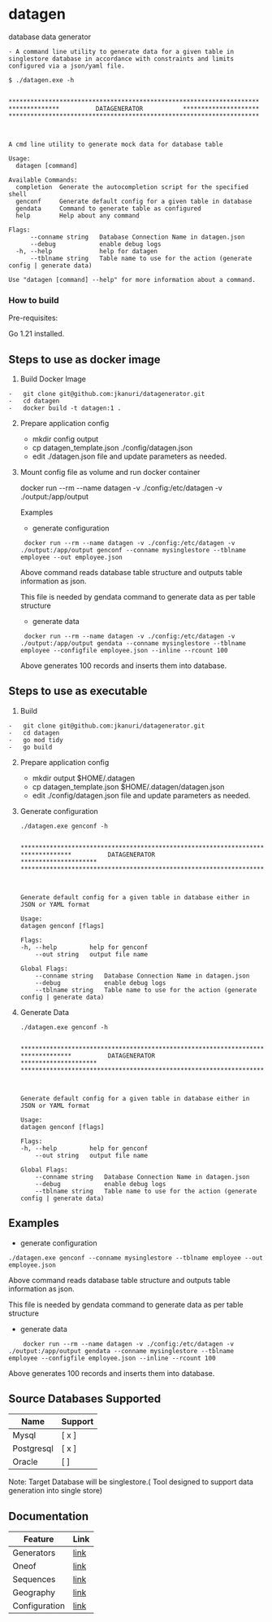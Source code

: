 # datagen
database data generator

    - A command line utility to generate data for a given table in singlestore database in accordance with constraints and limits configured via a json/yaml file.


```
$ ./datagen.exe -h


*********************************************************************
**************          DATAGENERATOR           *********************
*********************************************************************



A cmd line utility to generate mock data for database table

Usage:
  datagen [command]

Available Commands:
  completion  Generate the autocompletion script for the specified shell
  genconf     Generate default config for a given table in database
  gendata     Command to generate table as configured
  help        Help about any command

Flags:
      --conname string   Database Connection Name in datagen.json
      --debug            enable debug logs
  -h, --help             help for datagen
      --tblname string   Table name to use for the action (generate config | generate data)

Use "datagen [command] --help" for more information about a command.
```

### How to build

Pre-requisites:

Go 1.21 installed.

Steps to use as docker image
---

 1)  Build Docker Image

    -   git clone git@github.com:jkanuri/datagenerator.git
    -   cd datagen
    -   docker build -t datagen:1 .

2) Prepare application config

    - mkdir config output
    - cp datagen_template.json ./config/datagen.json
    - edit ./datagen.json file and update parameters as needed.
    

3) Mount config file as volume and run docker container

    docker run --rm --name datagen -v ./config:/etc/datagen -v ./output:/app/output <subcmd> 
    
    Examples

    * generate configuration 

    ```
     docker run --rm --name datagen -v ./config:/etc/datagen -v ./output:/app/output genconf --conname mysinglestore --tblname employee --out employee.json
    ```
    Above command reads database table structure and outputs table information as json. 
    
    This file is needed by gendata command to generate data as per table structure
    

    *   generate data

    ```
     docker run --rm --name datagen -v ./config:/etc/datagen -v ./output:/app/output gendata --conname mysinglestore --tblname employee --configfile employee.json --inline --rcount 100
    ```

     Above generates 100 records and inserts them into database.


Steps to use as executable
---

 1)  Build 

    -   git clone git@github.com:jkanuri/datagenerator.git
    -   cd datagen
    -   go mod tidy
    -   go build

2) Prepare application config

    - mkdir output $HOME/.datagen
    - cp datagen_template.json $HOME/.datagen/datagen.json
    - edit ./config/datagen.json file and update parameters as needed.
    

3) Generate configuration

    ```
    ./datagen.exe genconf -h


    *********************************************************************
    **************          DATAGENERATOR           *********************
    *********************************************************************



    Generate default config for a given table in database either in JSON or YAML format

    Usage:
    datagen genconf [flags]

    Flags:
    -h, --help         help for genconf
        --out string   output file name

    Global Flags:
        --conname string   Database Connection Name in datagen.json
        --debug            enable debug logs
        --tblname string   Table name to use for the action (generate config | generate data)

    ```
4) Generate Data

    ```
    ./datagen.exe genconf -h


    *********************************************************************
    **************          DATAGENERATOR           *********************
    *********************************************************************



    Generate default config for a given table in database either in JSON or YAML format

    Usage:
    datagen genconf [flags]

    Flags:
    -h, --help         help for genconf
        --out string   output file name

    Global Flags:
        --conname string   Database Connection Name in datagen.json
        --debug            enable debug logs
        --tblname string   Table name to use for the action (generate config | generate data)

    ```


Examples
---
* generate configuration 

```
./datagen.exe genconf --conname mysinglestore --tblname employee --out employee.json
```
Above command reads database table structure and outputs table information as json. 

This file is needed by gendata command to generate data as per table structure


*   generate data

```
    docker run --rm --name datagen -v ./config:/etc/datagen -v ./output:/app/output gendata --conname mysinglestore --tblname employee --configfile employee.json --inline --rcount 100
```

Above generates 100 records and inserts them into database.


Source Databases Supported 
---

| Name | Support |
|---|---|
|   Mysql   | [ x ] |
| Postgresql | [ x ] |
| Oracle | [ ] |

Note: Target Database will be singlestore.( Tool designed to support data generation into single store)

Documentation
---

| Feature | Link |
|---|---|
|Generators| [link](doc/basic_generators.md) |
|Oneof | [link](doc/oneof.md) |
|Sequences| [link](doc/sequences.md) |
|Geography| [link](doc/geo.md) |
|Configuration| [link](doc/config.md) |
